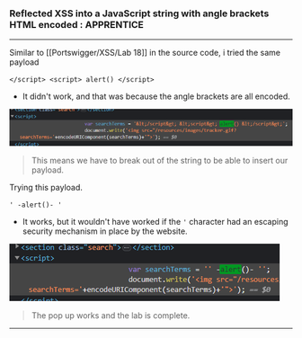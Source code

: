 ### Reflected XSS into a JavaScript string with angle brackets HTML encoded : APPRENTICE

---

Similar to [[Portswigger/XSS/Lab 18]] in the source code, i tried the same payload
```
</script> <script> alert() </script>
```
- It didn't work, and that was because the angle brackets are all encoded.

![encoded](./screenshots/encoded.png)

> This means we have to break out of the string to be able to insert our payload.

Trying this payload.
```
' -alert()- '
```
- It works, but it wouldn't have worked if the `'` character had an escaping security mechanism in place by the website.

![exit](./screenshots/exit.png)

> The pop up works and the lab is complete.

---

